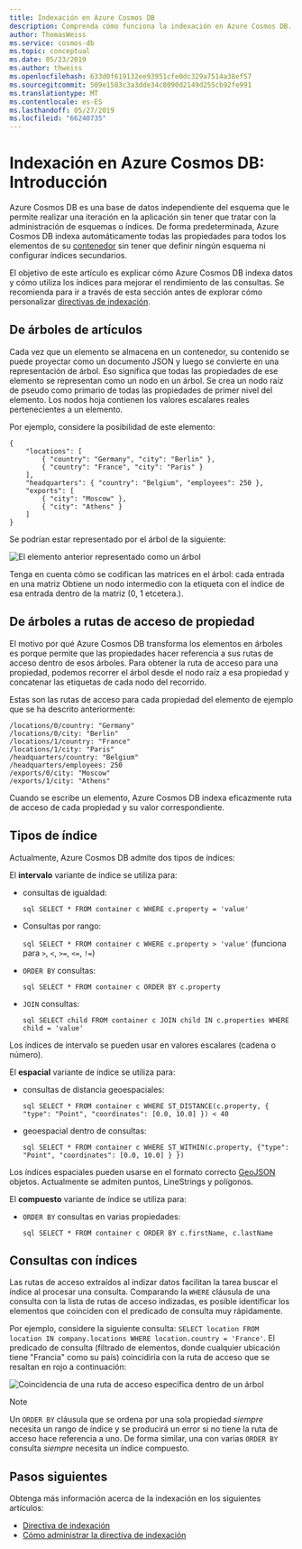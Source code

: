```yaml
---
title: Indexación en Azure Cosmos DB
description: Comprenda cómo funciona la indexación en Azure Cosmos DB.
author: ThomasWeiss
ms.service: cosmos-db
ms.topic: conceptual
ms.date: 05/23/2019
ms.author: thweiss
ms.openlocfilehash: 633d0f619132ee93951cfe0dc329a7514a38ef57
ms.sourcegitcommit: 509e1583c3a3dde34c8090d2149d255cb92fe991
ms.translationtype: MT
ms.contentlocale: es-ES
ms.lasthandoff: 05/27/2019
ms.locfileid: "66240735"
---
```

# <a name="indexing-in-azure-cosmos-db---overview"></a>Indexación en Azure Cosmos DB: Introducción

Azure Cosmos DB es una base de datos independiente del esquema que le permite realizar una iteración en la aplicación sin tener que tratar con la administración de esquemas o índices. De forma predeterminada, Azure Cosmos DB indexa automáticamente todas las propiedades para todos los elementos de su [contenedor](databases-containers-items.md#azure-cosmos-containers) sin tener que definir ningún esquema ni configurar índices secundarios.

El objetivo de este artículo es explicar cómo Azure Cosmos DB indexa datos y cómo utiliza los índices para mejorar el rendimiento de las consultas. Se recomienda para ir a través de esta sección antes de explorar cómo personalizar [directivas de indexación](index-policy.md).

## <a name="from-items-to-trees"></a>De árboles de artículos

Cada vez que un elemento se almacena en un contenedor, su contenido se puede proyectar como un documento JSON y luego se convierte en una representación de árbol. Eso significa que todas las propiedades de ese elemento se representan como un nodo en un árbol. Se crea un nodo raíz de pseudo como primario de todas las propiedades de primer nivel del elemento. Los nodos hoja contienen los valores escalares reales pertenecientes a un elemento.

Por ejemplo, considere la posibilidad de este elemento:

    {
        "locations": [
            { "country": "Germany", "city": "Berlin" },
            { "country": "France", "city": "Paris" }
        ],
        "headquarters": { "country": "Belgium", "employees": 250 },
        "exports": [
            { "city": "Moscow" },
            { "city": "Athens" }
        ]
    }

Se podrían estar representado por el árbol de la siguiente:

![El elemento anterior representado como un árbol](./media/index-overview/item-as-tree.png)

Tenga en cuenta cómo se codifican las matrices en el árbol: cada entrada en una matriz Obtiene un nodo intermedio con la etiqueta con el índice de esa entrada dentro de la matriz (0, 1 etcetera.).

## <a name="from-trees-to-property-paths"></a>De árboles a rutas de acceso de propiedad

El motivo por qué Azure Cosmos DB transforma los elementos en árboles es porque permite que las propiedades hacer referencia a sus rutas de acceso dentro de esos árboles. Para obtener la ruta de acceso para una propiedad, podemos recorrer el árbol desde el nodo raíz a esa propiedad y concatenar las etiquetas de cada nodo del recorrido.

Estas son las rutas de acceso para cada propiedad del elemento de ejemplo que se ha descrito anteriormente:

    /locations/0/country: "Germany"
    /locations/0/city: "Berlin"
    /locations/1/country: "France"
    /locations/1/city: "Paris"
    /headquarters/country: "Belgium"
    /headquarters/employees: 250
    /exports/0/city: "Moscow"
    /exports/1/city: "Athens"

Cuando se escribe un elemento, Azure Cosmos DB indexa eficazmente ruta de acceso de cada propiedad y su valor correspondiente.

## <a name="index-kinds"></a>Tipos de índice

Actualmente, Azure Cosmos DB admite dos tipos de índices:

El **intervalo** variante de índice se utiliza para:

- consultas de igualdad: 

   ```sql SELECT * FROM container c WHERE c.property = 'value'```

- Consultas por rango: 

   ```sql SELECT * FROM container c WHERE c.property > 'value'``` (funciona para `>`, `<`, `>=`, `<=`, `!=`)

- `ORDER BY` consultas:

   ```sql SELECT * FROM container c ORDER BY c.property```

- `JOIN` consultas: 

   ```sql SELECT child FROM container c JOIN child IN c.properties WHERE child = 'value'```

Los índices de intervalo se pueden usar en valores escalares (cadena o número).

El **espacial** variante de índice se utiliza para:

- consultas de distancia geoespaciales: 

   ```sql SELECT * FROM container c WHERE ST_DISTANCE(c.property, { "type": "Point", "coordinates": [0.0, 10.0] }) < 40```

- geoespacial dentro de consultas: 

   ```sql SELECT * FROM container c WHERE ST_WITHIN(c.property, {"type": "Point", "coordinates": [0.0, 10.0] } })```

Los índices espaciales pueden usarse en el formato correcto [GeoJSON](geospatial.md) objetos. Actualmente se admiten puntos, LineStrings y polígonos.

El **compuesto** variante de índice se utiliza para:

- `ORDER BY` consultas en varias propiedades: 

   ```sql SELECT * FROM container c ORDER BY c.firstName, c.lastName```

## <a name="querying-with-indexes"></a>Consultas con índices

Las rutas de acceso extraídos al indizar datos facilitan la tarea buscar el índice al procesar una consulta. Comparando la `WHERE` cláusula de una consulta con la lista de rutas de acceso indizadas, es posible identificar los elementos que coinciden con el predicado de consulta muy rápidamente.

Por ejemplo, considere la siguiente consulta: `SELECT location FROM location IN company.locations WHERE location.country = 'France'`. El predicado de consulta (filtrado de elementos, donde cualquier ubicación tiene "Francia" como su país) coincidiría con la ruta de acceso que se resaltan en rojo a continuación:

![Coincidencia de una ruta de acceso específica dentro de un árbol](./media/index-overview/matching-path.png)

> [!NOTE]
> Un `ORDER BY` cláusula que se ordena por una sola propiedad *siempre* necesita un rango de índice y se producirá un error si no tiene la ruta de acceso hace referencia a uno. De forma similar, una con varias `ORDER BY` consulta *siempre* necesita un índice compuesto.

## <a name="next-steps"></a>Pasos siguientes

Obtenga más información acerca de la indexación en los siguientes artículos:

- [Directiva de indexación](index-policy.md)
- [Cómo administrar la directiva de indexación](how-to-manage-indexing-policy.md)
